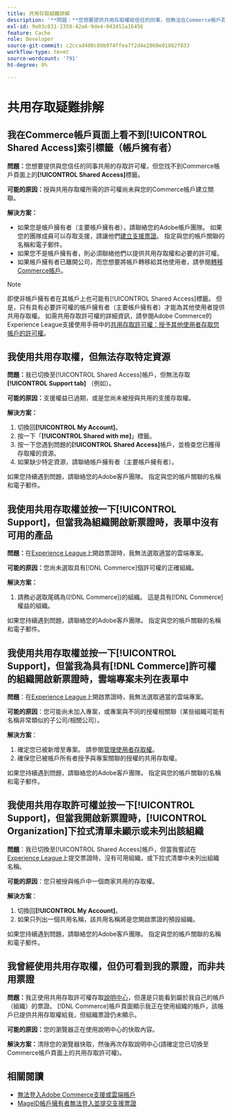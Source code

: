 ```yaml
---
title: 共用存取疑難排解
description: '**問題：**您想要提供共用存取權給信任的同事，但無法在Commerce帳戶頁面上找到**共用存取權**索引標籤。'
exl-id: 9e03c031-2359-42a6-9de4-943451a16456
feature: Cache
role: Developer
source-git-commit: c2ccad480c89b974ffea7f2d4e2860e01882f833
workflow-type: tm+mt
source-wordcount: '791'
ht-degree: 0%

---
```


# 共用存取疑難排解

## 我在Commerce帳戶頁面上看不到[!UICONTROL Shared Access]索引標籤（帳戶擁有者）

**問題：**&#x200B;您想要提供與您信任的同事共用的存取許可權，但您找不到Commerce帳戶頁面上的&#x200B;**[!UICONTROL Shared Access]**&#x200B;標籤。

**可能的原因：**&#x200B;授與共用存取權所需的許可權尚未與您的Commerce帳戶建立關聯。

**解決方案：**

* 如果您是帳戶擁有者（主要帳戶擁有者），請聯絡您的Adobe帳戶團隊。 如果您的團隊成員可以存取支援，請讓他們[建立支援票證](https://experienceleague.adobe.com/en/docs/commerce-knowledge-base/kb/help-center-guide/magento-help-center-user-guide#merchant-not-displayed)。 指定與您的帳戶關聯的名稱和電子郵件。
* 如果您不是帳戶擁有者，則必須聯絡他們以提供共用存取權和必要的許可權。
* 如果帳戶擁有者已離開公司，而您想要將帳戶轉移給其他使用者，請參閱[轉移Commerce帳戶](https://experienceleague.adobe.com/en/docs/commerce-admin/start/commerce-account/commerce-account-transfer)。

>[!NOTE]
>
>即使非帳戶擁有者在其帳戶上也可能有[!UICONTROL Shared Access]標籤。 但是，只有具有必要許可權的帳戶擁有者（主要帳戶擁有者）才能為其他使用者提供共用存取權。 如需共用存取許可權的詳細資訊，請參閱Adobe Commerce的Experience League支援使用手冊中的[共用存取許可權：授予其他使用者存取您帳戶的許可權](https://experienceleague.adobe.com/en/docs/commerce-knowledge-base/kb/help-center-guide/magento-help-center-user-guide#shared-access)。

## 我使用共用存取權，但無法存取特定資源

**問題：**&#x200B;我已切換至[!UICONTROL Shared Access]帳戶，但無法存取&#x200B;**[!UICONTROL Support tab]** （例如）。

**可能的原因：**&#x200B;支援權益已過期，或是您尚未被授與共用的支援存取權。

**解決方案：**

1. 切換回&#x200B;**[!UICONTROL My Account]**。
1. 按一下「**[!UICONTROL Shared with me]**」標籤。
1. 按一下您遇到問題的&#x200B;**[!UICONTROL Shared Access]**&#x200B;帳戶，並檢查您已獲得存取權的資源。
1. 如果缺少特定資源，請聯絡帳戶擁有者（主要帳戶擁有者）。

如果您持續遇到問題，請聯絡您的Adobe客戶團隊。 指定與您的帳戶關聯的名稱和電子郵件。

## 我使用共用存取權並按一下[!UICONTROL Support]，但當我為組織開啟新票證時，表單中沒有可用的產品

**問題：**&#x200B;在[Experience League](https://experienceleague.adobe.com/home#support)上開啟票證時，我無法選取適當的雲端專案。

**可能的原因：**&#x200B;您尚未選取具有[!DNL Commerce]個許可權的正確組織。

**解決方案：**

1. 請務必選取尾碼為([!DNL Commerce])的組織。 這是具有[!DNL Commerce]權益的組織。

如果您持續遇到問題，請聯絡您的Adobe客戶團隊。 指定與您的帳戶關聯的名稱和電子郵件。

## 我使用共用存取權並按一下[!UICONTROL Support]，但當我為具有[!DNL Commerce]許可權的組織開啟新票證時，雲端專案未列在表單中

**問題**：在[Experience League](https://experienceleague.adobe.com/home#support)上開啟票證時，我無法選取適當的雲端專案。

**可能的原因**：您可能尚未加入專案，或專案與不同的授權相關聯（某些組織可能有名稱非常類似的子公司/相關公司）。

**解決方案**：

1. 確定您已被新增至專案。 請參閱[管理使用者存取權](https://experienceleague.adobe.com/en/docs/commerce-cloud-service/user-guide/project/user-access)。
1. 確保您已被帳戶所有者授予與專案關聯的授權的共用存取權。

如果您持續遇到問題，請聯絡您的Adobe客戶團隊。 指定與您的帳戶關聯的名稱和電子郵件。

## 我使用共用存取許可權並按一下[!UICONTROL Support]，但當我開啟新票證時，[!UICONTROL Organization]下拉式清單未顯示或未列出該組織

**問題**：我已切換至[!UICONTROL Shared Access]帳戶，但當我嘗試在[Experience League](https://experienceleague.adobe.com/home#support)上提交票證時，沒有可用組織，或下拉式清單中未列出組織名稱。

**可能的原因**：您只被授與帳戶中一個商家共用的存取權。

**解決方案**：

1. 切換回&#x200B;**[!UICONTROL My Account]**。
1. 如果只列出一個共用名稱，該共用名稱將是您開啟票證的預設組織。

如果您持續遇到問題，請聯絡您的Adobe客戶團隊。 指定與您的帳戶關聯的名稱和電子郵件。

## 我曾經使用共用存取權，但仍可看到我的票證，而非共用票證

**問題：**&#x200B;我正使用共用存取許可權存取[說明中心](https://support.magento.com/hc/us-en/requests)，但還是只能看到屬於我自己的帳戶（組織）的票證。 [!DNL Commerce]帳戶頁面顯示我正在使用組織的帳戶，該帳戶已提供共用存取權給我，但組織票證仍未顯示。

**可能的原因：**&#x200B;您的瀏覽器正在使用說明中心的快取內容。

**解決方案：**&#x200B;清除您的瀏覽器快取，然後再次存取說明中心(請確定您已切換至Commerce帳戶頁面上的共用存取許可權)。

## 相關閱讀

* [無法登入Adobe Commerce支援或雲端帳戶](https://experienceleague.adobe.com/en/docs/commerce-knowledge-base/kb/troubleshooting/miscellaneous/unable-to-log-in-to-support-or-cloud-project)
* [MageID帳戶擁有者無法登入並提交支援票證](https://experienceleague.adobe.com/en/docs/experience-cloud-kcs/kbarticles/ka-25231)
